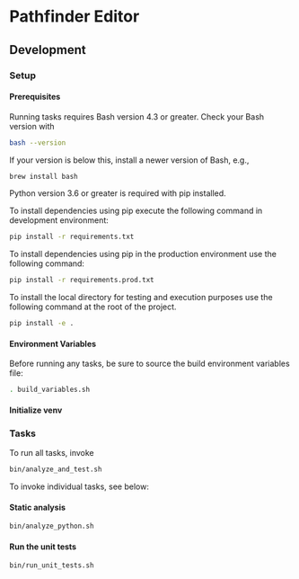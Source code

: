 # Pathfinder Editor



## Development

### Setup

#### Prerequisites


Running tasks requires Bash version 4.3 or greater. Check your Bash version with

```sh
bash --version
```

If your version is below this, install a newer version of Bash, e.g.,

```sh
brew install bash
```

Python version 3.6 or greater is required with pip installed.

To install dependencies using pip execute the following command in development environment:

```sh
pip install -r requirements.txt
```

To install dependencies using pip in the production environment use the following command:

```sh
pip install -r requirements.prod.txt
```

To install the local directory for testing and execution purposes use the following command at the root of the project.

```sh
pip install -e .

```

#### Environment Variables

Before running any tasks, be sure to source the build environment variables file:

```sh
. build_variables.sh
```


#### Initialize venv



### Tasks

To run all tasks, invoke

```sh
bin/analyze_and_test.sh
```

To invoke individual tasks, see below:

#### Static analysis

```sh
bin/analyze_python.sh
```

#### Run the unit tests

```sh
bin/run_unit_tests.sh
```
